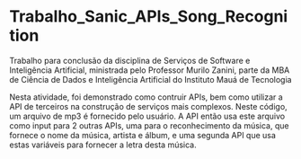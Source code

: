 # Trabalho_Sanic_APIs_Song_Recognition

Trabalho para conclusão da disciplina de Serviços de Software e Inteligência Artificial, ministrada pelo Professor Murilo Zanini, parte da MBA de Ciência de Dados e Inteligência Artificial do Instituto Mauá de Tecnologia

Nesta atividade, foi demonstrado como contruir APIs, bem como utilizar a API de terceiros na construção de serviços mais complexos.
Neste código, um arquivo de mp3 é fornecido pelo usuário. A API então usa este arquivo como input para 2 outras APIs, uma para o reconhecimento da música, que fornece o nome da música, artista e álbum, e uma segunda API que usa estas variáveis para fornecer a letra desta música.
